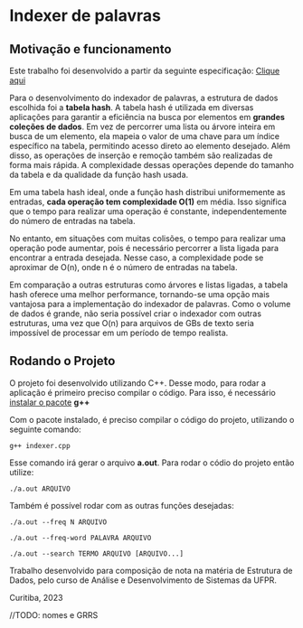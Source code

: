 # Indexer de palavras

## Motivação e funcionamento

Este trabalho foi desenvolvido a partir da seguinte especificação: [Clique aqui](ESPECIFICACAO.md)

Para o desenvolvimento do indexador de palavras, a estrutura de dados escolhida foi a **tabela hash**. A tabela hash é utilizada em diversas aplicações para garantir a eficiência na busca por elementos em **grandes coleções de dados**. Em vez de percorrer uma lista ou árvore inteira em busca de um elemento, ela mapeia o valor de uma chave para um índice específico na tabela, permitindo acesso direto ao elemento desejado. Além disso, as operações de inserção e remoção também são realizadas de forma mais rápida. A complexidade dessas operações depende do tamanho da tabela e da qualidade da função hash usada.

Em uma tabela hash ideal, onde a função hash distribui uniformemente as entradas, **cada operação tem complexidade O(1)** em média. Isso significa que o tempo para realizar uma operação é constante, independentemente do número de entradas na tabela.

No entanto, em situações com muitas colisões, o tempo para realizar uma operação pode aumentar, pois é necessário percorrer a lista ligada para encontrar a entrada desejada. Nesse caso, a complexidade pode se aproximar de O(n), onde n é o número de entradas na tabela.

Em comparação a outras estruturas como árvores e listas ligadas, a tabela hash oferece uma melhor performance, tornando-se uma opção mais vantajosa para a implementação do indexador de palavras. Como o volume de dados é grande, não seria possível criar o indexador com outras estruturas, uma vez que O(n) para arquivos de GBs de texto seria impossível de processar em um período de tempo realista.

## Rodando o Projeto

O projeto foi desenvolvido utilizando C++. Desse modo, para rodar a aplicação é primeiro preciso compilar o código. Para isso, é necessário [instalar o pacote](https://linuxconfig.org/how-to-install-g-the-c-compiler-on-ubuntu-18-04-bionic-beaver-linux) **g++**

Com o pacote instalado, é preciso compilar o código do projeto, utilizando o seguinte comando:

```
g++ indexer.cpp
```

Esse comando irá gerar o arquivo **a.out**. Para rodar o códio do projeto então utilize:

```
./a.out ARQUIVO
```

Também é possível rodar com as outras funções desejadas:

```
./a.out --freq N ARQUIVO

./a.out --freq-word PALAVRA ARQUIVO

./a.out --search TERMO ARQUIVO [ARQUIVO...]

```

Trabalho desenvolvido para composição de nota na matéria de Estrutura de Dados, pelo curso de Análise e Desenvolvimento de Sistemas da UFPR.

Curitiba, 2023

//TODO: nomes e GRRS
